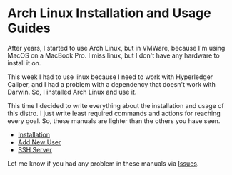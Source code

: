 # Arch Linux Installation and Usage Guides

After years, I started to use Arch Linux, but in VMWare, because I'm using MacOS on a MacBook Pro.
I miss linux, but I don't have any hardware to install it on.

This week I had to use linux because I need to work with Hyperledger Caliper, and I had a problem with a dependency that doesn't work with Darwin.
So, I installed Arch Linux and use it.

This time I decided to write everything about the installation and usage of this distro.
I just write least required commands and actions for reaching every goal.
So, these manuals are lighter than the others you have seen.

* [Installation](./installation.md)
* [Add New User](./addUser.md)
* [SSH Server](./sshUser.md)

Let me know if you had any problem in these manuals via [Issues](https://github.com/nasermirzaei89/archlinux/issues).
